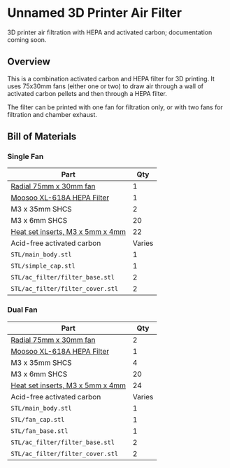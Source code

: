 # Unnamed 3D Printer Air Filter

3D printer air filtration with HEPA and activated carbon; documentation coming soon.

## Overview

This is a combination activated carbon and HEPA filter for 3D printing. It uses 75x30mm fans (either one or two) to draw air through a wall of activated carbon pellets and then through a HEPA filter.

The filter can be printed with one fan for filtration only, or with two fans for filtration and chamber exhaust.

## Bill of Materials

### Single Fan

| Part | Qty |
|------|-----|
| [Radial 75mm x 30mm fan](https://www.amazon.com/dp/B08NCMY3H5) | 1 |
| [Moosoo XL-618A HEPA Filter](https://www.amazon.com/gp/product/B08JPDWQCL) | 1 |
| M3 x 35mm SHCS | 2 |
| M3 x 6mm SHCS | 20 |
| [Heat set inserts, M3 x 5mm x 4mm](https://www.amazon.com/uxcell-Knurled-Insert-Female-Embedding/dp/B09MCWTBCC) | 22 |
| Acid-free activated carbon | Varies |
| `STL/main_body.stl` | 1 |
| `STL/simple_cap.stl` | 1 |
| `STL/ac_filter/filter_base.stl` | 2 |
| `STL/ac_filter/filter_cover.stl` | 2 |

### Dual Fan

| Part | Qty |
|------|-----|
| [Radial 75mm x 30mm fan](https://www.amazon.com/dp/B08NCMY3H5) | 2 |
| [Moosoo XL-618A HEPA Filter](https://www.amazon.com/gp/product/B08JPDWQCL) | 1 |
| M3 x 35mm SHCS | 4 |
| M3 x 6mm SHCS | 20 |
| [Heat set inserts, M3 x 5mm x 4mm](https://www.amazon.com/uxcell-Knurled-Insert-Female-Embedding/dp/B09MCWTBCC) | 24 |
| Acid-free activated carbon | Varies |
| `STL/main_body.stl` | 1 |
| `STL/fan_cap.stl` | 1 |
| `STL/fan_base.stl` | 1 |
| `STL/ac_filter/filter_base.stl` | 2 |
| `STL/ac_filter/filter_cover.stl` | 2 |